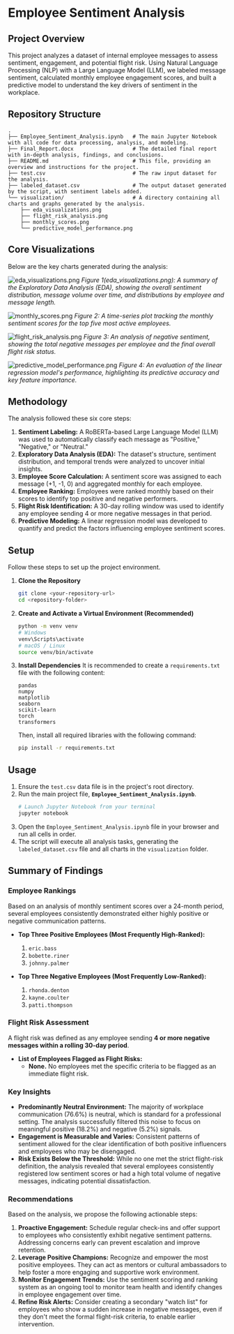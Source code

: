 # Employee Sentiment Analysis

## Project Overview

This project analyzes a dataset of internal employee messages to assess sentiment, engagement, and potential flight risk. Using Natural Language Processing (NLP) with a Large Language Model (LLM), we labeled message sentiment, calculated monthly employee engagement scores, and built a predictive model to understand the key drivers of sentiment in the workplace.

## Repository Structure

```
.
├── Employee_Sentiment_Analysis.ipynb   # The main Jupyter Notebook with all code for data processing, analysis, and modeling.
├── Final_Report.docx                   # The detailed final report with in-depth analysis, findings, and conclusions.
├── README.md                           # This file, providing an overview and instructions for the project.
├── test.csv                            # The raw input dataset for the analysis.
├── labeled_dataset.csv                 # The output dataset generated by the script, with sentiment labels added.
└── visualization/                      # A directory containing all charts and graphs generated by the analysis.
    ├── eda_visualizations.png
    ├── flight_risk_analysis.png
    ├── monthly_scores.png
    └── predictive_model_performance.png
```

## Core Visualizations

Below are the key charts generated during the analysis:

![eda_visualizations.png](visualization/eda_visualizations.png)
*Figure 1(eda_visualizations.png): A summary of the Exploratory Data Analysis (EDA), showing the overall sentiment distribution, message volume over time, and distributions by employee and message length.*


![monthly_scores.png](visualization/monthly_scores.png)
*Figure 2: A time-series plot tracking the monthly sentiment scores for the top five most active employees.*


![flight_risk_analysis.png](visualization/flight_risk_analysis.png)
*Figure 3: An analysis of negative sentiment, showing the total negative messages per employee and the final overall flight risk status.*


![predictive_model_performance.png](visualization/predictive_model_performance.png)
*Figure 4: An evaluation of the linear regression model's performance, highlighting its predictive accuracy and key feature importance.*

## Methodology

The analysis followed these six core steps:

1.  **Sentiment Labeling:** A RoBERTa-based Large Language Model (LLM) was used to automatically classify each message as "Positive," "Negative," or "Neutral."
2.  **Exploratory Data Analysis (EDA):** The dataset's structure, sentiment distribution, and temporal trends were analyzed to uncover initial insights.
3.  **Employee Score Calculation:** A sentiment score was assigned to each message (+1, -1, 0) and aggregated monthly for each employee.
4.  **Employee Ranking:** Employees were ranked monthly based on their scores to identify top positive and negative performers.
5.  **Flight Risk Identification:** A 30-day rolling window was used to identify any employee sending 4 or more negative messages in that period.
6.  **Predictive Modeling:** A linear regression model was developed to quantify and predict the factors influencing employee sentiment scores.

## Setup

Follow these steps to set up the project environment.

1.  **Clone the Repository**

    ```bash
    git clone <your-repository-url>
    cd <repository-folder>
    ```

2.  **Create and Activate a Virtual Environment (Recommended)**

    ```bash
    python -m venv venv
    # Windows
    venv\Scripts\activate
    # macOS / Linux
    source venv/bin/activate
    ```

3.  **Install Dependencies**
    It is recommended to create a `requirements.txt` file with the following content:

    ```
    pandas
    numpy
    matplotlib
    seaborn
    scikit-learn
    torch
    transformers
    ```

    Then, install all required libraries with the following command:

    ```bash
    pip install -r requirements.txt
    ```

## Usage

1.  Ensure the `test.csv` data file is in the project's root directory.
2.  Run the main project file, **`Employee_Sentiment_Analysis.ipynb`**.
    ```bash
    # Launch Jupyter Notebook from your terminal
    jupyter notebook
    ```
3.  Open the `Employee_Sentiment_Analysis.ipynb` file in your browser and run all cells in order.
4.  The script will execute all analysis tasks, generating the `labeled_dataset.csv` file and all charts in the `visualization` folder.

## Summary of Findings

### Employee Rankings

Based on an analysis of monthly sentiment scores over a 24-month period, several employees consistently demonstrated either highly positive or negative communication patterns.

  * **Top Three Positive Employees (Most Frequently High-Ranked):**

    1.  `eric.bass`
    2.  `bobette.riner`
    3.  `johnny.palmer`

  * **Top Three Negative Employees (Most Frequently Low-Ranked):**

    1.  `rhonda.denton`
    2.  `kayne.coulter`
    3.  `patti.thompson`

### Flight Risk Assessment

A flight risk was defined as any employee sending **4 or more negative messages within a rolling 30-day period**.

  * **List of Employees Flagged as Flight Risks:**
      * **None.** No employees met the specific criteria to be flagged as an immediate flight risk.

### Key Insights

  * **Predominantly Neutral Environment:** The majority of workplace communication (76.6%) is neutral, which is standard for a professional setting. The analysis successfully filtered this noise to focus on meaningful positive (18.2%) and negative (5.2%) signals.
  * **Engagement is Measurable and Varies:** Consistent patterns of sentiment allowed for the clear identification of both positive influencers and employees who may be disengaged.
  * **Risk Exists Below the Threshold:** While no one met the strict flight-risk definition, the analysis revealed that several employees consistently registered low sentiment scores or had a high total volume of negative messages, indicating potential dissatisfaction.

### Recommendations

Based on the analysis, we propose the following actionable steps:

1.  **Proactive Engagement:** Schedule regular check-ins and offer support to employees who consistently exhibit negative sentiment patterns. Addressing concerns early can prevent escalation and improve retention.
2.  **Leverage Positive Champions:** Recognize and empower the most positive employees. They can act as mentors or cultural ambassadors to help foster a more engaging and supportive work environment.
3.  **Monitor Engagement Trends:** Use the sentiment scoring and ranking system as an ongoing tool to monitor team health and identify changes in employee engagement over time.
4.  **Refine Risk Alerts:** Consider creating a secondary "watch list" for employees who show a sudden increase in negative messages, even if they don't meet the formal flight-risk criteria, to enable earlier intervention.
